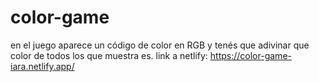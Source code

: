 # color-game
en el juego aparece un código de color en RGB y tenés que adivinar que color de todos los que muestra es. 
link a netlify: https://color-game-iara.netlify.app/
